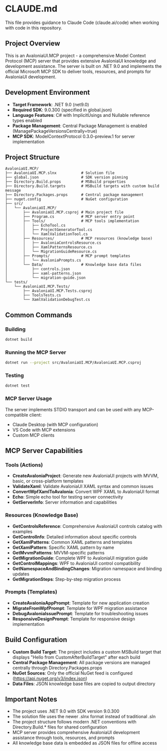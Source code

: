 # CLAUDE.md

This file provides guidance to Claude Code (claude.ai/code) when working with code in this repository.

## Project Overview

This is an AvaloniaUI.MCP project - a comprehensive Model Context Protocol (MCP) server that provides extensive AvaloniaUI knowledge and development assistance. The server is built on .NET 9.0 and implements the official Microsoft MCP SDK to deliver tools, resources, and prompts for AvaloniaUI development.

## Development Environment

- **Target Framework**: .NET 9.0 (net9.0)
- **Required SDK**: 9.0.300 (specified in global.json)
- **Language Features**: C# with ImplicitUsings and Nullable reference types enabled
- **Package Management**: Central Package Management is enabled (ManagePackageVersionsCentrally=true)
- **MCP SDK**: ModelContextProtocol 0.3.0-preview.1 for server implementation

## Project Structure

```
AvaloniaUI.MCP/
├── AvaloniaUI.MCP.slnx           # Solution file
├── global.json                   # SDK version pinning
├── Directory.Build.props         # MSBuild properties
├── Directory.Build.targets       # MSBuild targets with custom build message
├── Directory.Packages.props      # Central package management
├── nuget.config                  # NuGet configuration
├── src/
│   └── AvaloniaUI.MCP/
│       ├── AvaloniaUI.MCP.csproj # Main project file
│       ├── Program.cs            # MCP server entry point
│       ├── Tools/                # MCP tools implementation
│       │   ├── EchoTool.cs
│       │   ├── ProjectGeneratorTool.cs
│       │   └── XamlValidationTool.cs
│       ├── Resources/            # MCP resources (knowledge base)
│       │   ├── AvaloniaControlsResource.cs
│       │   ├── XamlPatternsResource.cs
│       │   └── MigrationGuideResource.cs
│       ├── Prompts/              # MCP prompt templates
│       │   └── AvaloniaPrompts.cs
│       └── Data/                 # Knowledge base data files
│           ├── controls.json
│           ├── xaml-patterns.json
│           └── migration-guide.json
└── tests/
    └── AvaloniaUI.MCP.Tests/
        ├── AvaloniaUI.MCP.Tests.csproj
        ├── ToolsTests.cs
        └── XamlValidationDebugTest.cs
```

## Common Commands

### Building
```bash
dotnet build
```

### Running the MCP Server
```bash
dotnet run --project src/AvaloniaUI.MCP/AvaloniaUI.MCP.csproj
```

### Testing
```bash
dotnet test
```

### MCP Server Usage
The server implements STDIO transport and can be used with any MCP-compatible client:
- Claude Desktop (with MCP configuration)
- VS Code with MCP extensions
- Custom MCP clients

## MCP Server Capabilities

### Tools (Actions)
- **CreateAvaloniaProject**: Generate new AvaloniaUI projects with MVVM, basic, or cross-platform templates
- **ValidateXaml**: Validate AvaloniaUI XAML syntax and common issues
- **ConvertWpfXamlToAvalonia**: Convert WPF XAML to AvaloniaUI format
- **Echo**: Simple echo tool for testing server connectivity
- **GetServerInfo**: Server information and capabilities

### Resources (Knowledge Base)
- **GetControlsReference**: Comprehensive AvaloniaUI controls catalog with examples
- **GetControlInfo**: Detailed information about specific controls
- **GetXamlPatterns**: Common XAML patterns and templates
- **GetXamlPattern**: Specific XAML pattern by name
- **GetMvvmPatterns**: MVVM-specific patterns
- **GetMigrationGuide**: Complete WPF to AvaloniaUI migration guide
- **GetControlMappings**: WPF to AvaloniaUI control compatibility
- **GetNamespaceAndBindingChanges**: Migration namespace and binding updates
- **GetMigrationSteps**: Step-by-step migration process

### Prompts (Templates)
- **CreateAvaloniaAppPrompt**: Template for new application creation
- **MigrateFromWpfPrompt**: Template for WPF migration assistance
- **DebugAvaloniaIssuePrompt**: Template for troubleshooting issues
- **ResponsiveDesignPrompt**: Template for responsive design implementation

## Build Configuration

- **Custom Build Target**: The project includes a custom MSBuild target that displays "Hello from CustomAfterBuildTarget" after each build
- **Central Package Management**: All package versions are managed centrally through Directory.Packages.props
- **NuGet Sources**: Only the official NuGet feed is configured (https://api.nuget.org/v3/index.json)
- **Data Files**: JSON knowledge base files are copied to output directory

## Important Notes

- The project uses .NET 9.0 with SDK version 9.0.300
- The solution file uses the newer .slnx format instead of traditional .sln
- The project structure follows modern .NET conventions with Directory.Build.* files for shared configuration
- MCP server provides comprehensive AvaloniaUI development assistance through tools, resources, and prompts
- All knowledge base data is embedded as JSON files for offline access